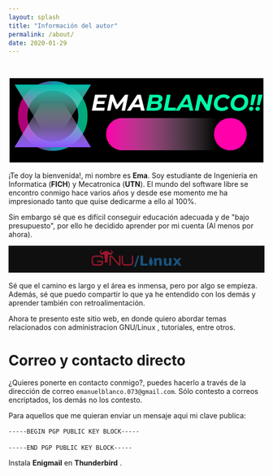 ```yaml
---
layout: splash
title: "Información del autor"
permalink: /about/
date: 2020-01-29
---
```


<br>

<p align="center">
<img src="/assets/images/emablanco.png">
</p>

¡Te doy la bienvenida!, mi nombre es **Ema**.
Soy estudiante de Ingenieria en Informatica (**FICH**) y Mecatronica (**UTN**).
El mundo del software libre se encontro conmigo hace varios años y desde ese
momento me ha impresionado tanto que quise dedicarme a ello al 100%.

Sin embargo sé que es difícil conseguir educación adecuada y de "bajo presupuesto",
por ello he decidido aprender por mi cuenta (Al menos por ahora).

<p align="center">
<img src="/assets/images/centrolinux.jpg">
</p>


Sé que el camino es largo y el área es inmensa, pero por algo se empieza. 
Además, sé que puedo compartir lo que ya he entendido con los demás y aprender 
también con retroalimentación.

Ahora te presento este sitio web, en donde quiero abordar temas relacionados 
con administracion GNU/Linux , tutoriales, entre otros. 

# Correo y contacto directo

¿Quieres ponerte en contacto conmigo?, puedes hacerlo a través de la dirección de correo `emanuelblanco.073@gmail.com`. Sólo contesto a correos encriptados, los demás no los contesto.

Para aquellos que me quieran enviar un mensaje aqui mi clave publica:

```
-----BEGIN PGP PUBLIC KEY BLOCK-----

-----END PGP PUBLIC KEY BLOCK-----
```

Instala  **Enigmail**  en **Thunderbird** .
